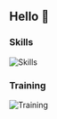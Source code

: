 ## Hello 👋

### Skills

![Skills](https://skillicons.dev/icons?i=html,css,scss,js,astro,react,next,typescript,figma)

### Training

![Training](https://skillicons.dev/icons?i=php,laravel,docker,)
